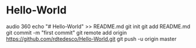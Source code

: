 # Hello-World
audio 360
echo "# Hello-World" >> README.md
git init
git add README.md
git commit -m "first commit"
git remote add origin https://github.com/rdtedesco/Hello-World.git
git push -u origin master
